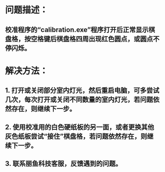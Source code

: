 # 问题描述：
## 校准程序的“calibration.exe”程序打开后正常显示棋盘格，按空格键后棋盘格四周出现红色圆点，或圆点不停闪烁。
# 解决方法：
## 1. 打开或关闭部分室内灯光，然后重启电脑，可多尝试几次，每次打开或关闭不同数量的室内灯光，若问题依然存在，则继续下一步。
## 2. 使用校准用的白色硬纸板的另一面，或者更换其他灰色纸板尝试“接住”棋盘格，若问题依然存在，则继续下一步。
## 3. 联系丽鱼科技客服，反馈遇到的问题。